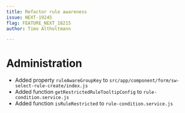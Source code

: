 ```yaml
---
title: Refactor rule awareness
issue: NEXT-19245
flag: FEATURE_NEXT_18215
author: Timo Altholtmann

---
```

# Administration
* Added property `ruleAwareGroupKey` to `src/app/component/form/sw-select-rule-create/index.js`
* Added function `getRestrictedRuleTooltipConfig` to `rule-condition.service.js`
* Added function `isRuleRestricted` to `rule-condition.service.js`
